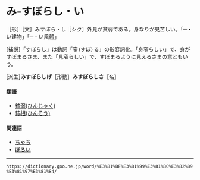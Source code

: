 # み‐すぼらし・い

［形］［文］みすぼら・し［シク］外見が貧弱である。身なりが見苦しい。「─・い建物」「─・い風體」

\[補説\]「すぼらし」は動詞「窄 (すぼ) る」の形容詞化。「身窄らしい」で、身がすぼまるさま、また「見窄らしい」で、すぼまるように見えるさまの意ともいう。

\[派生\]**みすぼらしげ**［形動］**みすぼらしさ**［名］

#### 類語

-   [貧弱(ひんじゃく)](https://dictionary.goo.ne.jp/word/%E8%B2%A7%E5%BC%B1/#jn-189126)
-   [貧相(ひんそう)](https://dictionary.goo.ne.jp/word/%E8%B2%A7%E7%9B%B8/#jn-189173)

#### 関連語

-   [ちゃち](https://dictionary.goo.ne.jp/word/%E3%81%A1%E3%82%83%E3%81%A1/#jn-142670)
-   [ぼろい](https://dictionary.goo.ne.jp/word/%E3%81%BC%E3%82%8D%E3%81%84/#jn-205691)

---
`https://dictionary.goo.ne.jp/word/%E3%81%BF%E3%81%99%E3%81%BC%E3%82%89%E3%81%97%E3%81%84/`